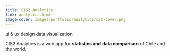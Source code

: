 ```yaml
---
title: CIS2 Analytics
link: analytics.html
image-cover: images/portfolio/analytics/cis-cover.png
---
```

<div class="skills">
<span class="skill">ui & ux design</span>
<span class="skill">data visualization</span>
</div>

CIS2 Analytics is a web app for **statistics and data comparison** of Chile and the world.
